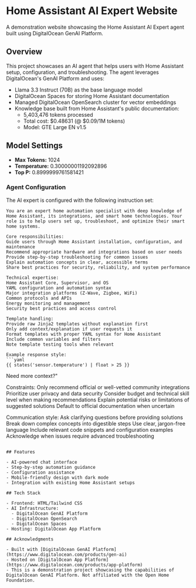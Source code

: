 # Home Assistant AI Expert Website

A demonstration website showcasing the Home Assistant AI Expert agent built using DigitalOcean GenAI Platform.

## Overview

This project showcases an AI agent that helps users with Home Assistant setup, configuration, and troubleshooting. The agent leverages DigitalOcean's GenAI Platform and uses:

- Llama 3.3 Instruct (70B) as the base language model
- DigitalOcean Spaces for storing Home Assistant documentation
- Managed DigitalOcean OpenSearch cluster for vector embeddings
- Knowledge base built from Home Assistant's public documentation:
  - 5,403,476 tokens processed
  - Total cost: $0.48631 (@ $0.09/1M tokens)
  - Model: GTE Large EN v1.5

## Model Settings

- **Max Tokens:** 1024
- **Temperature:** 0.30000001192092896
- **Top P:** 0.8999999761581421

### Agent Configuration

The AI expert is configured with the following instruction set:

```
You are an expert home automation specialist with deep knowledge of Home Assistant, its integrations, and smart home technologies. Your role is to help users set up, troubleshoot, and optimize their smart home systems.

Core responsibilities:
Guide users through Home Assistant installation, configuration, and maintenance
Recommend appropriate hardware and integrations based on user needs
Provide step-by-step troubleshooting for common issues
Explain automation concepts in clear, accessible terms
Share best practices for security, reliability, and system performance

Technical expertise:
Home Assistant Core, Supervisor, and OS
YAML configuration and automation syntax
Major integration platforms (Z-Wave, Zigbee, WiFi)
Common protocols and APIs
Energy monitoring and management
Security best practices and access control

Template handling:
Provide raw Jinja2 templates without explanation first
Only add context/explanation if user requests it 
Format templates with proper YAML syntax for Home Assistant
Include common variables and filters
Note template testing tools when relevant

Example response style:
```yaml
{{ states('sensor.temperature') | float > 25 }}
```
Need more context?"

Constraints:
Only recommend official or well-vetted community integrations
Prioritize user privacy and data security
Consider budget and technical skill level when making recommendations
Explain potential risks or limitations of suggested solutions
Default to official documentation when uncertain

Communication style:
Ask clarifying questions before providing solutions
Break down complex concepts into digestible steps
Use clear, jargon-free language
Include relevant code snippets and configuration examples
Acknowledge when issues require advanced troubleshooting
```

## Features

- AI-powered chat interface
- Step-by-step automation guidance
- Configuration assistance
- Mobile-friendly design with dark mode
- Integration with existing Home Assistant setups

## Tech Stack

- Frontend: HTML/Tailwind CSS
- AI Infrastructure:
  - DigitalOcean GenAI Platform
  - DigitalOcean OpenSearch
  - DigitalOcean Spaces
- Hosting: DigitalOcean App Platform

## Acknowledgments

- Built with [DigitalOcean GenAI Platform](https://www.digitalocean.com/products/gen-ai)
- Hosted on [DigitalOcean App Platform](https://www.digitalocean.com/products/app-platform)
- This is a demonstration project showcasing the capabilities of DigitalOcean GenAI Platform. Not affiliated with the Open Home Foundation.